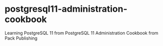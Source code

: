 # postgresql11-administration-cookbook
Learning PostgreSQL 11 from PostgreSQL 11 Administration Cookbook from Pack Publishing

